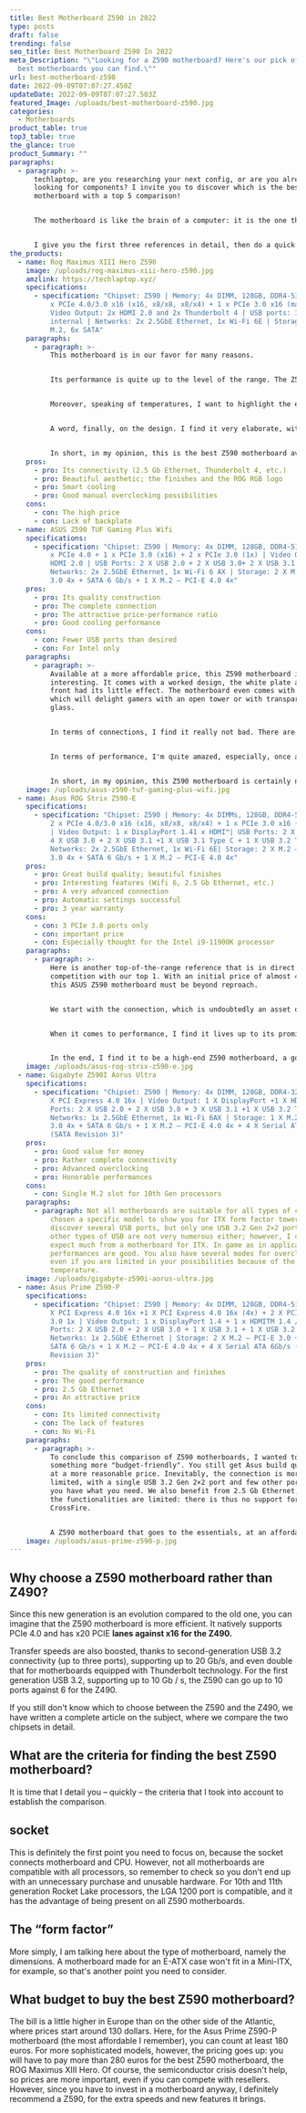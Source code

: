 ```yaml
---
title: Best Motherboard Z590 in 2022
type: posts
draft: false
trending: false
seo_title: Best Motherboard Z590 In 2022
meta_Description: "\"Looking for a Z590 motherboard? Here's our pick of the 5
  best motherboards you can find.\""
url: best-motherboard-z590
date: 2022-09-09T07:07:27.450Z
updateDate: 2022-09-09T07:07:27.503Z
featured_Image: /uploads/best-motherboard-z590.jpg
categories:
  - Motherboards
product_table: true
top3_table: true
the_glance: true
product_Summary: ""
paragraphs:
  - paragraph: >-
      techlaptop, are you researching your next config, or are you already
      looking for components? I invite you to discover which is the best Z590
      motherboard with a top 5 comparison! 


      The motherboard is like the brain of a computer: it is the one that manages all the components, their interactions and their proper functioning. Inevitably, choosing a good reference is therefore essential in the assembly of your gaming PC. I present to you for this purpose a comparison of the best Z590 motherboards.


      I give you the first three references in detail, then do a quick update on the next two products.
the_products:
  - name: Rog Maximus XIII Hero Z590
    image: /uploads/rog-maximus-xiii-hero-z590.jpg
    amzlink: https://techlaptop.xyz/
    specifications:
      - specification: "Chipset: Z590 | Memory: 4x DIMM, 128GB, DDR4-5333 | PCIe port: 2
          x PCIe 4.0/3.0 x16 (x16, x8/x8, x8/x4) + 1 x PCIe 3.0 x16 (max. x4) |
          Video Output: 2x HDMI 2.0 and 2x Thunderbolt 4 | USB ports: 10x in, 9x
          internal | Networks: 2x 2.5GbE Ethernet, 1x Wi-Fi 6E | Storage: 4x
          M.2, 6x SATA"
    paragraphs:
      - paragraph: >-
          This motherboard is in our favor for many reasons.


          Its performance is quite up to the level of the range. The Z590 motherboard has developed connectivity, notably offering a dual 2.5 Gb Ethernet port as well as two other Thunderbolt 4 ports. In addition, the four ports for SSDs are welcome as part of a scalable config. The ASUS Z590 also allows you to indulge in overclocking, which can be managed by artificial intelligence. Personally, I recommend that you switch to manual instead, because the Adaptive Boost Technology mode certainly boosts performance, but in return for higher temperatures.


          Moreover, speaking of temperatures, I want to highlight the efficient heat dissipation of this model. Asus relies on artificial intelligence to regulate the speed of the fans and thus frankly reduce noise pollution.


          A word, finally, on the design. I find it very elaborate, with an aluminum heat sink that is still quite imposing. The finishes are of high quality and give a neat appearance to the whole, for example for the logo. This one is RGB, so you can enjoy stylish effects and colors. It's a little extra in the context of an open tower or with transparent glass. However, big regret: no backplate, while many manufacturers do in this pricing bracket.


          In short, in my opinion, this is the best Z590 motherboard available on the market, although it obviously comes at a high price.
    pros:
      - pro: Its connectivity (2.5 Gb Ethernet, Thunderbolt 4, etc.)
      - pro: Beautiful aesthetic; the finishes and the ROG RGB logo
      - pro: Smart cooling
      - pro: Good manual overclocking possibilities
    cons:
      - con: The high price
      - con: Lack of backplate
  - name: ASUS Z590 TUF Gaming Plus Wifi
    specifications:
      - specification: "Chipset: Z590 | Memory: 4x DIMM, 128GB, DDR4-5133 | PCIe port: 1
          x PCIe 4.0 + 1 x PCIe 3.0 (x16) + 2 x PCIe 3.0 (1x) | Video Output: 1x
          HDMI 2.0 | USB Ports: 2 X USB 2.0 + 2 X USB 3.0+ 2 X USB 3.1 |
          Networks: 2x 2.5GbE Ethernet, 1x Wi-Fi 6 AX | Storage: 2 X M.2 – PCI-E
          3.0 4x + SATA 6 Gb/s + 1 X M.2 – PCI-E 4.0 4x"
    pros:
      - pro: Its quality construction
      - pro: The complete connection
      - pro: The attractive price-performance ratio
      - pro: Good cooling performance
    cons:
      - con: Fewer USB ports than desired
      - con: For Intel only
    paragraphs:
      - paragraph: >-
          Available at a more affordable price, this Z590 motherboard is very
          interesting. It comes with a worked design, the white plate at the
          front had its little effect. The motherboard even comes with RGB,
          which will delight gamers with an open tower or with transparent
          glass.


          In terms of connections, I find it really not bad. There are therefore several USB ports, including a USB 3.2 Gen 2×2 port, two previous generation ports, 5 USB 3.1 Gen 1 and, finally, 6 USB 2.0 ports. So there are enough inputs for multiple devices. In addition, there is an HDMI port and a DisplayPort 1.4. For storage, there are 3 M.2 ports and 6 SATA ports. It is therefore complete in my eyes, even if it appears that the position of the SATA ports is not optimal for cable management.


          In terms of performance, I'm quite amazed, especially, once again, given the price. In game and in application, the Z590 Asus Tuf Gaming Plus motherboard does well. For overclocking, we certainly have the Adaptive Boost, but again, I recommend rather to proceed manually if you know how to do it. From this perspective, cooling is better managed; moreover, the motherboard has the appropriate technologies to determine the power of the fans in an optimal way.


          In short, in my opinion, this Z590 motherboard is certainly not the best, but if you are looking for a solid and affordable option, this is the reference for you!
    image: /uploads/asus-z590-tuf-gaming-plus-wifi.jpg
  - name: Asus ROG Strix Z590-E
    specifications:
      - specification: "Chipset: Z590 | Memory: 4x DIMMs, 128GB, DDR4-5000 | PCIe port:
          2 x PCIe 4.0/3.0 x16 (x16, x8/x8, x8/x4) + 1 x PCIe 3.0 x16 (max. x4)
          | Video Output: 1 x DisplayPort 1.41 x HDMI™| USB Ports: 2 X USB 2.0 +
          4 X USB 3.0 + 2 X USB 3.1 +1 X USB 3.1 Type C + 1 X USB 3.2 Type C|
          Networks: 2x 2.5GbE Ethernet, 1x Wi-Fi 6E| Storage: 2 X M.2 – PCI-E
          3.0 4x + SATA 6 Gb/s + 1 X M.2 – PCI-E 4.0 4x"
    pros:
      - pro: Great build quality; beautiful finishes
      - pro: Interesting features (Wifi 6, 2.5 Gb Ethernet, etc.)
      - pro: A very advanced connection
      - pro: Automatic settings successful
      - pro: 3 year warranty
    cons:
      - con: 3 PCIe 3.0 ports only
      - con: important price
      - con: Especially thought for the Intel i9-11900K processor
    paragraphs:
      - paragraph: >-
          Here is another top-of-the-range reference that is in direct
          competition with our top 1. With an initial price of almost 400 euros,
          this ASUS Z590 motherboard must be beyond reproach.


          We start with the connection, which is undoubtedly an asset of this model. You have a total of 17 USB ports, 10 on the back and 7 on the front. Among them, I find in particular two USB 3.2 Gen 2×2 ports, for optimal transfer speeds. I'm also glad to have the Thunderbolt port back. For the rest, it remains classic, with the HDMI, the DP and the pins for the fans. There are two PCIe 4.0 ports, I would have liked to have one more; the same for PCIe 3.0, which is limited to 3 ports.


          When it comes to performance, I find it lives up to its promises. Stress tests as well as in-game tests give good results, but it is necessary to exploit a good config to extract the full potential of the Z590 motherboard. Therefore, I recommend this motherboard if you have an Intel i9-11900K processor, or want to get one. For overclocking, the dedicated software is interesting, with automatic settings; and don't worry, you have an "Advanced" mode to go further.


          In the end, I find it to be a high-end Z590 motherboard, a good alternative to our top 1. It is however quite niche, due to its performance and high pricing.
    image: /uploads/asus-rog-strix-z590-e.jpg
  - name: Gigabyte Z590I Aorus Ultra
    specifications:
      - specification: "Chipset: Z590 | Memory: 4x DIMM, 128GB, DDR4-3200 | PCIe port: 1
          X PCI Express 4.0 16x | Video Output: 1 X DisplayPort +1 X HDMI | USB
          Ports: 2 X USB 2.0 + 2 X USB 3.0 + 3 X USB 3.1 +1 X USB 3.2 Type C |
          Networks: 1x 2.5GbE Ethernet, 1x Wi-Fi 6AX | Storage: 1 X M.2 – PCI-E
          3.0 4x + SATA 6 Gb/s + 1 X M.2 – PCI-E 4.0 4x + 4 X Serial ATA 6Gb/s
          (SATA Revision 3)"
    pros:
      - pro: Good value for money
      - pro: Rather complete connectivity
      - pro: Advanced overclocking
      - pro: Honorable performances
    cons:
      - con: Single M.2 slot for 10th Gen processors
    paragraphs:
      - paragraph: Not all motherboards are suitable for all types of cases, so I've
          chosen a specific model to show you for ITX form factor towers. I
          discover several USB ports, but only one USB 3.2 Gen 2×2 port, and the
          other types of USB are not very numerous either; however, I can't
          expect much from a motherboard for ITX. In game as in application, the
          performances are good. You also have several modes for overclocking,
          even if you are limited in your possibilities because of the
          temperature.
    image: /uploads/gigabyte-z590i-aorus-ultra.jpg
  - name: Asus Prime Z590-P
    specifications:
      - specification: "Chipset: Z590 | Memory: 4x DIMM, 128GB, DDR4-5133 | PCIe port: 1
          X PCI Express 4.0 16x +1 X PCI Express 4.0 16x (4x) + 2 X PCI Express
          3.0 1x | Video Output: 1 x DisplayPort 1.4 + 1 x HDMITM 1.4 / 2.0| USB
          Ports: 2 X USB 2.0 + 2 X USB 3.0 + 1 X USB 3.1 + 1 X USB 3.2 Type C |
          Networks: 1x 2.5GbE Ethernet | Storage: 2 X M.2 – PCI-E 3.0 + 4x +
          SATA 6 Gb/s + 1 X M.2 – PCI-E 4.0 4x + 4 X Serial ATA 6Gb/s (SATA
          Revision 3)"
    pros:
      - pro: The quality of construction and finishes
      - pro: The good performance
      - pro: 2.5 Gb Ethernet
      - pro: An attractive price
    cons:
      - con: Its limited connectivity
      - con: The lack of features
      - con: No Wi-Fi
    paragraphs:
      - paragraph: >-
          To conclude this comparison of Z590 motherboards, I wanted to present
          something more "budget-friendly". You still get Asus build quality but
          at a more reasonable price. Inevitably, the connection is more
          limited, with a single USB 3.2 Gen 2×2 port and few other ports, but
          you have what you need. We also benefit from 2.5 Gb Ethernet, even if
          the functionalities are limited: there is thus no support for SLI or
          CrossFire.


          A Z590 motherboard that goes to the essentials, at an affordable price in my opinion!
    image: /uploads/asus-prime-z590-p.jpg
---
```

## Why choose a Z590 motherboard rather than Z490?

Since this new generation is an evolution compared to the old one, you can imagine that the Z590 motherboard is more efficient. It natively supports PCIe 4.0 and has x20 PCIE **lanes against x16 for the Z490.**

Transfer speeds are also boosted, thanks to second-generation USB 3.2 connectivity (up to three ports), supporting up to 20 Gb/s, and even double that for motherboards equipped with Thunderbolt technology. For the first generation USB 3.2, supporting up to 10 Gb / s, the Z590 can go up to 10 ports against 6 for the Z490.

If you still don't know which to choose between the Z590 and the Z490, we have written a complete article on the subject, where we compare the two chipsets in detail.



## What are the criteria for finding the best Z590 motherboard?

It is time that I detail you – quickly – the criteria that I took into account to establish the comparison.

## socket

This is definitely the first point you need to focus on, because the socket connects motherboard and CPU. However, not all motherboards are compatible with all processors, so remember to check so you don't end up with an unnecessary purchase and unusable hardware. For 10th and 11th generation Rocket Lake processors, the LGA 1200 port is compatible, and it has the advantage of being present on all Z590 motherboards.

## The “form factor”

More simply, I am talking here about the type of motherboard, namely the dimensions. A motherboard made for an E-ATX case won't fit in a Mini-ITX, for example, so that's another point you need to consider.

## What budget to buy the best Z590 motherboard?

The bill is a little higher in Europe than on the other side of the Atlantic, where prices start around 130 dollars. Here, for the Asus Prime Z590-P motherboard (the most affordable I remember), you can count at least 180 euros. For more sophisticated models, however, the pricing goes up: you will have to pay more than 280 euros for the best Z590 motherboard, the ROG Maximus XIII Hero. Of course, the semiconductor crisis doesn't help, so prices are more important, even if you can compete with resellers. However, since you have to invest in a motherboard anyway, I definitely recommend a Z590, for the extra speeds and new features it brings.